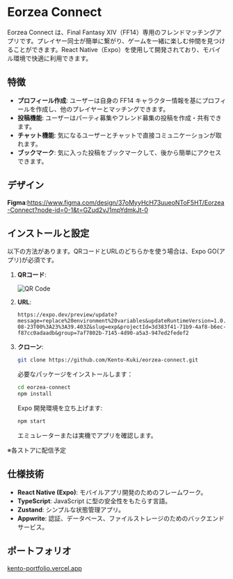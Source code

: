 # Eorzea Connect

Eorzea Connect は、Final Fantasy XIV（FF14）専用のフレンドマッチングアプリです。プレイヤー同士が簡単に繋がり、ゲームを一緒に楽しむ仲間を見つけることができます。React Native（Expo）を使用して開発されており、モバイル環境で快適に利用できます。

## 特徴

- **プロフィール作成**: ユーザーは自身の FF14 キャラクター情報を基にプロフィールを作成し、他のプレイヤーとマッチングできます。
- **投稿機能**: ユーザーはパーティ募集やフレンド募集の投稿を作成・共有できます。
- **チャット機能**: 気になるユーザーとチャットで直接コミュニケーションが取れます。
- **ブックマーク**: 気に入った投稿をブックマークして、後から簡単にアクセスできます。

## デザイン

**Figma**:https://www.figma.com/design/37oMyyHcH73uueoNToF5HT/Eorzea-Connect?node-id=0-1&t=GZud2vJ1mpYdmkJt-0

## インストールと設定
以下の方法があります。QRコードとURLのどちらかを使う場合は、Expo GO(アプリ)が必須です。

1. **QRコード**:

   ![QR Code](https://github.com/user-attachments/assets/fbda7416-4263-4651-9e74-2f0d7ff0bdb3)

2. **URL**:
   ```
   https://expo.dev/preview/update?message=replace%20environment%20variables&updateRuntimeVersion=1.0.0&createdAt=2024-08-23T00%3A23%3A39.403Z&slug=exp&projectId=3d383f41-71b9-4af8-b6ec-f87cc0adaadb&group=7af7802b-7145-4d90-a5a3-947ed2fedef2
   ```
3. **クローン**:
   ```bash
   git clone https://github.com/Kento-Kuki/eorzea-connect.git

   ```
   必要なパッケージをインストールします：

   ```bash
   cd eorzea-connect
   npm install

   ```
   Expo 開発環境を立ち上げます:

   ```bash
   npm start

   ```
   エミュレーターまたは実機でアプリを確認します。

※各ストアに配信予定

## 仕様技術

- **React Native (Expo)**: モバイルアプリ開発のためのフレームワーク。
- **TypeScript**: JavaScript に型の安全性をもたらす言語。
- **Zustand**: シンプルな状態管理アプリ。
- **Appwrite**: 認証、データベース、ファイルストレージのためのバックエンドサービス。

## ポートフォリオ

[kento-portfolio.vercel.app
](https://kento-portfolio.vercel.app/)
